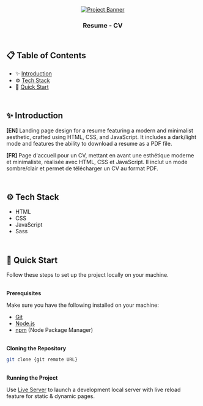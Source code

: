 <div align="center">
    <a href="https://sushi-2-fv.netlify.app" target="_blank">
      <img src="design/dark-preview.webp" alt="Project Banner">
    </a>
  <h3 align="center">Resume - CV</h3>
</div>

##  <br /> 📋 <a name="table">Table of Contents</a>

- ✨ [Introduction](#introduction)
- ⚙️ [Tech Stack](#tech-stack)
- 🚀 [Quick Start](#quick-start)

##  <br /> <a name="introduction">✨ Introduction</a>

**[EN]** Landing page design for a resume featuring a modern and minimalist aesthetic, crafted using HTML, CSS, and JavaScript. It includes a dark/light mode and features the ability to download a resume as a PDF file.

**[FR]** Page d'accueil pour un CV, mettant en avant une esthétique moderne et minimaliste, réalisée avec HTML, CSS et JavaScript. Il inclut un mode sombre/clair et permet de télécharger un CV au format PDF.

##  <br /> <a name="tech-stack">⚙️ Tech Stack</a>

- HTML
- CSS
- JavaScript
- Sass

## <br /> <a name="quick-start">🚀 Quick Start</a>

Follow these steps to set up the project locally on your machine.

<br/>**Prerequisites**

Make sure you have the following installed on your machine:

- [Git](https://git-scm.com/)
- [Node.js](https://nodejs.org/en)
- [npm](https://www.npmjs.com/) (Node Package Manager)

<br/>**Cloning the Repository**

```bash
git clone {git remote URL}
```

<br/>**Running the Project**

Use [Live Server](https://marketplace.visualstudio.com/items?itemName=ritwickdey.LiveServer)
to launch a development local server with live reload feature for static & dynamic pages.
